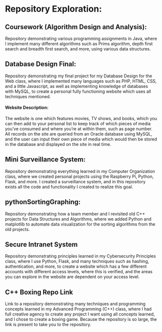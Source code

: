 # Repository Exploration:

## Coursework (Algorithm Design and Analysis):
Repository demonstrating various programming assignments in Java, where I implement many different algorithms such as Prims algorithm, depth first search and breadth first search, and more, using various data structures.

## Database Design Final:
Repository demonstrating my final project for my Database Design for the Web class, where I implemented many languages such as PHP, HTML, CSS, and a little Javascript, as well as implementing knowledge of databases with MySQL, to create a personal fully functioning website which uses all techniques mentioned.
#### Website Description: 
The website is one which features movies, TV shows, and books, which you can then add to your personal list to keep track of which pieces of media you’ve consumed and where you’re at within them, such as page number. All records on the site are queried from an Oracle database using MySQL, and the user can input their own piece of media which would then be stored in the database and displayed on the site in real time.

## Mini Surveillance System:
Repository demonstrating everything learned in my Computer Organization class, where we created personal projects using the Raspberry Pi, Python, Flask, and more. I created a surveillance system, and in this repository exists all the code and functionality I created to realize this goal.

## pythonSortingGraphing: 
Repository demonstrating how a team member and I revisited old C++ projects for Data Structures and Algorithms, where we added Python and matplotlib to automate data visualization for the sorting algorithms from the old projects.

## Secure Intranet System
Repository demonstrating principles learned in my Cybersecurity Principles class, where I use Python, Flask, and many techniques such as hashing, authentication, and more, to create a website which has a few different accounts with different access levels, where this is verified, and the areas you can explore in the website are dependent on your access level.

## C++ Boxing Repo Link
Link to a repository demonstrating many techniques and programming concepts learned in my Advanced Programming (C++) class, where I had full creative agency to create any project I want using all concepts learned, and I chose to create a boxing game. Because the repository is so large, the link is present to take you to the repository.
